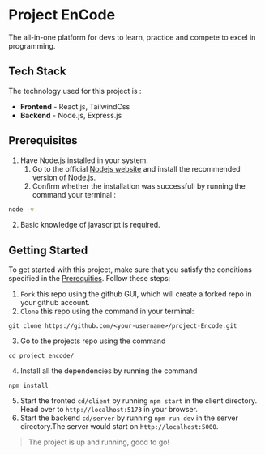 # Project EnCode
The all-in-one platform for devs to learn, practice and compete to excel in programming.

## Tech Stack
The technology used for this project is :
- **Frontend** - React.js, TailwindCss
- **Backend** - Node.js, Express.js

## Prerequisites
1. Have Node.js installed in your system.
   1. Go to the official [Nodejs website](https://nodejs.org/en) and install the recommended version of Node.js.
   2. Confirm whether the installation was successfull by running the command your terminal :

```bash
node -v
```

2. Basic knowledge of javascript is required.

## Getting Started
To get started with this project, make sure that you satisfy the conditions specified in the [Prerequities](#prerequisites).
Follow these steps:
1. `Fork` this repo using the github GUI, which will create a forked repo in your github account.
2. `Clone` this repo using the command in your terminal:

```
git clone https://github.com/<your-username>/project-Encode.git
```
3. Go to the projects repo using the command

```
cd project_encode/
```
4. Install all the dependencies by running the command

```
npm install
```
5. Start the fronted ```cd/client``` by running ```npm start``` in the client directory. Head over to ```http://localhost:5173``` in your browser.
6. Start the backend ```cd/server``` by running ```npm run dev``` in the server directory.The server would start on ```http://localhost:5000```.

> The project is up and running, good to go!

   

